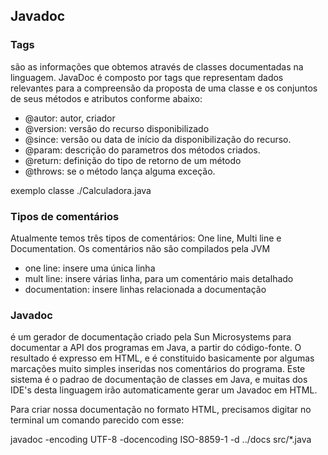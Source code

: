 ## Javadoc

### Tags

são as informações que obtemos através de classes documentadas na linguagem. JavaDoc é composto por tags que representam dados relevantes para a compreensão da proposta de uma classe e os conjuntos de seus métodos e atributos conforme abaixo:

 - \@autor: autor, criador
 - \@version: versão do recurso disponibilizado
 - \@since: versão ou data de início da disponibilização do recurso.
 - \@param: descrição do parametros dos métodos criados.
 - \@return: definição do tipo de retorno de um método
 - \@throws: se o método lança alguma exceção.

exemplo classe ./Calculadora.java

### Tipos de comentários

Atualmente temos três tipos de comentários: One line, Multi line e Documentation.
Os comentários não são compilados pela JVM

 - one line: insere uma única linha
 - mult line: insere várias linha, para um comentário mais detalhado
 - documentation: insere linhas relacionada a documentação

### Javadoc

é um gerador de documentação criado pela Sun Microsystems para documentar a API dos programas em Java, a partir do código-fonte.
O resultado é expresso em HTML, e é constituido basicamente por algumas marcações muito simples inseridas nos comentários do programa.
Este sistema é o padrao de documentação de classes em Java, e muitas dos IDE's desta linguagem irão automaticamente gerar um Javadoc em HTML.

Para criar nossa documentação no formato HTML, precisamos digitar no terminal um comando parecido com esse:

javadoc -encoding UTF-8 -docencoding ISO-8859-1 -d ../docs src/*.java